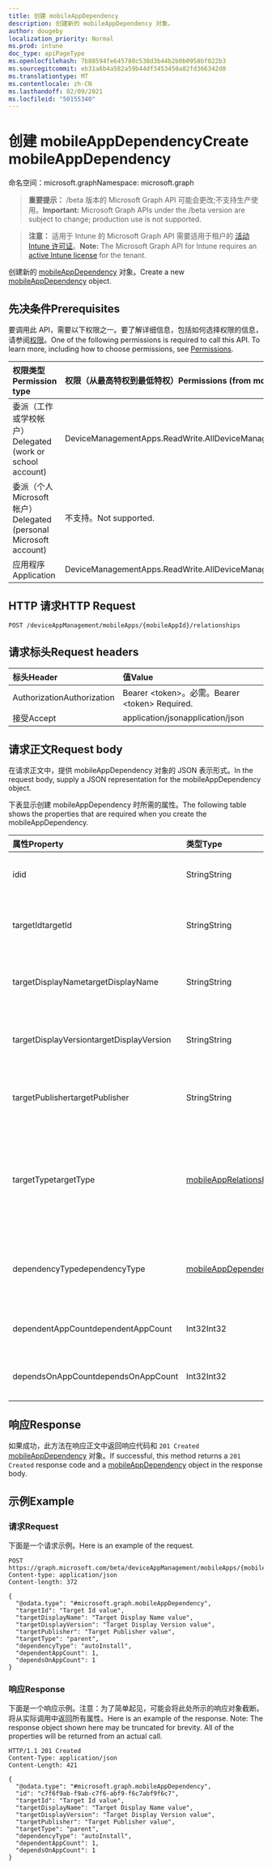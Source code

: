 ```yaml
---
title: 创建 mobileAppDependency
description: 创建新的 mobileAppDependency 对象。
author: dougeby
localization_priority: Normal
ms.prod: intune
doc_type: apiPageType
ms.openlocfilehash: 7b88594fe645780c538d3b44b2b0b0958bf022b3
ms.sourcegitcommit: eb31a6b4a582a59b44df3453450a82fd366342d0
ms.translationtype: MT
ms.contentlocale: zh-CN
ms.lasthandoff: 02/09/2021
ms.locfileid: "50155340"
---
```

# <a name="create-mobileappdependency"></a><span data-ttu-id="b5b7b-103">创建 mobileAppDependency</span><span class="sxs-lookup"><span data-stu-id="b5b7b-103">Create mobileAppDependency</span></span>

<span data-ttu-id="b5b7b-104">命名空间：microsoft.graph</span><span class="sxs-lookup"><span data-stu-id="b5b7b-104">Namespace: microsoft.graph</span></span>

> <span data-ttu-id="b5b7b-105">**重要提示：** /beta 版本的 Microsoft Graph API 可能会更改;不支持生产使用。</span><span class="sxs-lookup"><span data-stu-id="b5b7b-105">**Important:** Microsoft Graph APIs under the /beta version are subject to change; production use is not supported.</span></span>

> <span data-ttu-id="b5b7b-106">**注意：** 适用于 Intune 的 Microsoft Graph API 需要适用于租户的 [活动 Intune 许可证](https://go.microsoft.com/fwlink/?linkid=839381)。</span><span class="sxs-lookup"><span data-stu-id="b5b7b-106">**Note:** The Microsoft Graph API for Intune requires an [active Intune license](https://go.microsoft.com/fwlink/?linkid=839381) for the tenant.</span></span>

<span data-ttu-id="b5b7b-107">创建新的 [mobileAppDependency](../resources/intune-apps-mobileappdependency.md) 对象。</span><span class="sxs-lookup"><span data-stu-id="b5b7b-107">Create a new [mobileAppDependency](../resources/intune-apps-mobileappdependency.md) object.</span></span>

## <a name="prerequisites"></a><span data-ttu-id="b5b7b-108">先决条件</span><span class="sxs-lookup"><span data-stu-id="b5b7b-108">Prerequisites</span></span>
<span data-ttu-id="b5b7b-p101">要调用此 API，需要以下权限之一。要了解详细信息，包括如何选择权限的信息，请参阅[权限](/graph/permissions-reference)。</span><span class="sxs-lookup"><span data-stu-id="b5b7b-p101">One of the following permissions is required to call this API. To learn more, including how to choose permissions, see [Permissions](/graph/permissions-reference).</span></span>

|<span data-ttu-id="b5b7b-111">权限类型</span><span class="sxs-lookup"><span data-stu-id="b5b7b-111">Permission type</span></span>|<span data-ttu-id="b5b7b-112">权限（从最高特权到最低特权）</span><span class="sxs-lookup"><span data-stu-id="b5b7b-112">Permissions (from most to least privileged)</span></span>|
|:---|:---|
|<span data-ttu-id="b5b7b-113">委派（工作或学校帐户）</span><span class="sxs-lookup"><span data-stu-id="b5b7b-113">Delegated (work or school account)</span></span>|<span data-ttu-id="b5b7b-114">DeviceManagementApps.ReadWrite.All</span><span class="sxs-lookup"><span data-stu-id="b5b7b-114">DeviceManagementApps.ReadWrite.All</span></span>|
|<span data-ttu-id="b5b7b-115">委派（个人 Microsoft 帐户）</span><span class="sxs-lookup"><span data-stu-id="b5b7b-115">Delegated (personal Microsoft account)</span></span>|<span data-ttu-id="b5b7b-116">不支持。</span><span class="sxs-lookup"><span data-stu-id="b5b7b-116">Not supported.</span></span>|
|<span data-ttu-id="b5b7b-117">应用程序</span><span class="sxs-lookup"><span data-stu-id="b5b7b-117">Application</span></span>|<span data-ttu-id="b5b7b-118">DeviceManagementApps.ReadWrite.All</span><span class="sxs-lookup"><span data-stu-id="b5b7b-118">DeviceManagementApps.ReadWrite.All</span></span>|

## <a name="http-request"></a><span data-ttu-id="b5b7b-119">HTTP 请求</span><span class="sxs-lookup"><span data-stu-id="b5b7b-119">HTTP Request</span></span>
<!-- {
  "blockType": "ignored"
}
-->
``` http
POST /deviceAppManagement/mobileApps/{mobileAppId}/relationships
```

## <a name="request-headers"></a><span data-ttu-id="b5b7b-120">请求标头</span><span class="sxs-lookup"><span data-stu-id="b5b7b-120">Request headers</span></span>
|<span data-ttu-id="b5b7b-121">标头</span><span class="sxs-lookup"><span data-stu-id="b5b7b-121">Header</span></span>|<span data-ttu-id="b5b7b-122">值</span><span class="sxs-lookup"><span data-stu-id="b5b7b-122">Value</span></span>|
|:---|:---|
|<span data-ttu-id="b5b7b-123">Authorization</span><span class="sxs-lookup"><span data-stu-id="b5b7b-123">Authorization</span></span>|<span data-ttu-id="b5b7b-124">Bearer &lt;token&gt;。必需。</span><span class="sxs-lookup"><span data-stu-id="b5b7b-124">Bearer &lt;token&gt; Required.</span></span>|
|<span data-ttu-id="b5b7b-125">接受</span><span class="sxs-lookup"><span data-stu-id="b5b7b-125">Accept</span></span>|<span data-ttu-id="b5b7b-126">application/json</span><span class="sxs-lookup"><span data-stu-id="b5b7b-126">application/json</span></span>|

## <a name="request-body"></a><span data-ttu-id="b5b7b-127">请求正文</span><span class="sxs-lookup"><span data-stu-id="b5b7b-127">Request body</span></span>
<span data-ttu-id="b5b7b-128">在请求正文中，提供 mobileAppDependency 对象的 JSON 表示形式。</span><span class="sxs-lookup"><span data-stu-id="b5b7b-128">In the request body, supply a JSON representation for the mobileAppDependency object.</span></span>

<span data-ttu-id="b5b7b-129">下表显示创建 mobileAppDependency 时所需的属性。</span><span class="sxs-lookup"><span data-stu-id="b5b7b-129">The following table shows the properties that are required when you create the mobileAppDependency.</span></span>

|<span data-ttu-id="b5b7b-130">属性</span><span class="sxs-lookup"><span data-stu-id="b5b7b-130">Property</span></span>|<span data-ttu-id="b5b7b-131">类型</span><span class="sxs-lookup"><span data-stu-id="b5b7b-131">Type</span></span>|<span data-ttu-id="b5b7b-132">说明</span><span class="sxs-lookup"><span data-stu-id="b5b7b-132">Description</span></span>|
|:---|:---|:---|
|<span data-ttu-id="b5b7b-133">id</span><span class="sxs-lookup"><span data-stu-id="b5b7b-133">id</span></span>|<span data-ttu-id="b5b7b-134">String</span><span class="sxs-lookup"><span data-stu-id="b5b7b-134">String</span></span>|<span data-ttu-id="b5b7b-135">关系实体 ID。继承自 [mobileAppRelationship](../resources/intune-apps-mobileapprelationship.md)</span><span class="sxs-lookup"><span data-stu-id="b5b7b-135">The relationship entity id. Inherited from [mobileAppRelationship](../resources/intune-apps-mobileapprelationship.md)</span></span>|
|<span data-ttu-id="b5b7b-136">targetId</span><span class="sxs-lookup"><span data-stu-id="b5b7b-136">targetId</span></span>|<span data-ttu-id="b5b7b-137">String</span><span class="sxs-lookup"><span data-stu-id="b5b7b-137">String</span></span>|<span data-ttu-id="b5b7b-138">目标移动应用的应用 ID。继承自 [mobileAppRelationship](../resources/intune-apps-mobileapprelationship.md)</span><span class="sxs-lookup"><span data-stu-id="b5b7b-138">The target mobile app's app id. Inherited from [mobileAppRelationship](../resources/intune-apps-mobileapprelationship.md)</span></span>|
|<span data-ttu-id="b5b7b-139">targetDisplayName</span><span class="sxs-lookup"><span data-stu-id="b5b7b-139">targetDisplayName</span></span>|<span data-ttu-id="b5b7b-140">String</span><span class="sxs-lookup"><span data-stu-id="b5b7b-140">String</span></span>|<span data-ttu-id="b5b7b-141">目标移动应用显示名称。</span><span class="sxs-lookup"><span data-stu-id="b5b7b-141">The target mobile app's display name.</span></span> <span data-ttu-id="b5b7b-142">继承自 [mobileAppRelationship](../resources/intune-apps-mobileapprelationship.md)</span><span class="sxs-lookup"><span data-stu-id="b5b7b-142">Inherited from [mobileAppRelationship](../resources/intune-apps-mobileapprelationship.md)</span></span>|
|<span data-ttu-id="b5b7b-143">targetDisplayVersion</span><span class="sxs-lookup"><span data-stu-id="b5b7b-143">targetDisplayVersion</span></span>|<span data-ttu-id="b5b7b-144">String</span><span class="sxs-lookup"><span data-stu-id="b5b7b-144">String</span></span>|<span data-ttu-id="b5b7b-145">目标移动应用的显示版本。</span><span class="sxs-lookup"><span data-stu-id="b5b7b-145">The target mobile app's display version.</span></span> <span data-ttu-id="b5b7b-146">继承自 [mobileAppRelationship](../resources/intune-apps-mobileapprelationship.md)</span><span class="sxs-lookup"><span data-stu-id="b5b7b-146">Inherited from [mobileAppRelationship](../resources/intune-apps-mobileapprelationship.md)</span></span>|
|<span data-ttu-id="b5b7b-147">targetPublisher</span><span class="sxs-lookup"><span data-stu-id="b5b7b-147">targetPublisher</span></span>|<span data-ttu-id="b5b7b-148">String</span><span class="sxs-lookup"><span data-stu-id="b5b7b-148">String</span></span>|<span data-ttu-id="b5b7b-149">目标移动应用的发布者。</span><span class="sxs-lookup"><span data-stu-id="b5b7b-149">The target mobile app's publisher.</span></span> <span data-ttu-id="b5b7b-150">继承自 [mobileAppRelationship](../resources/intune-apps-mobileapprelationship.md)</span><span class="sxs-lookup"><span data-stu-id="b5b7b-150">Inherited from [mobileAppRelationship](../resources/intune-apps-mobileapprelationship.md)</span></span>|
|<span data-ttu-id="b5b7b-151">targetType</span><span class="sxs-lookup"><span data-stu-id="b5b7b-151">targetType</span></span>|[<span data-ttu-id="b5b7b-152">mobileAppRelationshipType</span><span class="sxs-lookup"><span data-stu-id="b5b7b-152">mobileAppRelationshipType</span></span>](../resources/intune-apps-mobileapprelationshiptype.md)|<span data-ttu-id="b5b7b-153">关系类型，指示目标是父级还是子级。</span><span class="sxs-lookup"><span data-stu-id="b5b7b-153">The type of relationship indicating whether the target is a parent or child.</span></span> <span data-ttu-id="b5b7b-154">继承自 [mobileAppRelationship](../resources/intune-apps-mobileapprelationship.md)。</span><span class="sxs-lookup"><span data-stu-id="b5b7b-154">Inherited from [mobileAppRelationship](../resources/intune-apps-mobileapprelationship.md).</span></span> <span data-ttu-id="b5b7b-155">可取值为：`child`、`parent`。</span><span class="sxs-lookup"><span data-stu-id="b5b7b-155">Possible values are: `child`, `parent`.</span></span>|
|<span data-ttu-id="b5b7b-156">dependencyType</span><span class="sxs-lookup"><span data-stu-id="b5b7b-156">dependencyType</span></span>|[<span data-ttu-id="b5b7b-157">mobileAppDependencyType</span><span class="sxs-lookup"><span data-stu-id="b5b7b-157">mobileAppDependencyType</span></span>](../resources/intune-apps-mobileappdependencytype.md)|<span data-ttu-id="b5b7b-158">父应用和子应用之间的依赖关系类型。</span><span class="sxs-lookup"><span data-stu-id="b5b7b-158">The type of dependency relationship between the parent and child apps.</span></span> <span data-ttu-id="b5b7b-159">可取值为：`detect`、`autoInstall`。</span><span class="sxs-lookup"><span data-stu-id="b5b7b-159">Possible values are: `detect`, `autoInstall`.</span></span>|
|<span data-ttu-id="b5b7b-160">dependentAppCount</span><span class="sxs-lookup"><span data-stu-id="b5b7b-160">dependentAppCount</span></span>|<span data-ttu-id="b5b7b-161">Int32</span><span class="sxs-lookup"><span data-stu-id="b5b7b-161">Int32</span></span>|<span data-ttu-id="b5b7b-162">直接或间接依赖于父应用的应用总数。</span><span class="sxs-lookup"><span data-stu-id="b5b7b-162">The total number of apps that directly or indirectly depend on the parent app.</span></span>|
|<span data-ttu-id="b5b7b-163">dependsOnAppCount</span><span class="sxs-lookup"><span data-stu-id="b5b7b-163">dependsOnAppCount</span></span>|<span data-ttu-id="b5b7b-164">Int32</span><span class="sxs-lookup"><span data-stu-id="b5b7b-164">Int32</span></span>|<span data-ttu-id="b5b7b-165">子应用直接或间接依赖的应用总数。</span><span class="sxs-lookup"><span data-stu-id="b5b7b-165">The total number of apps the child app directly or indirectly depends on.</span></span>|



## <a name="response"></a><span data-ttu-id="b5b7b-166">响应</span><span class="sxs-lookup"><span data-stu-id="b5b7b-166">Response</span></span>
<span data-ttu-id="b5b7b-167">如果成功，此方法在响应正文中返回响应代码和 `201 Created` [mobileAppDependency](../resources/intune-apps-mobileappdependency.md) 对象。</span><span class="sxs-lookup"><span data-stu-id="b5b7b-167">If successful, this method returns a `201 Created` response code and a [mobileAppDependency](../resources/intune-apps-mobileappdependency.md) object in the response body.</span></span>

## <a name="example"></a><span data-ttu-id="b5b7b-168">示例</span><span class="sxs-lookup"><span data-stu-id="b5b7b-168">Example</span></span>

### <a name="request"></a><span data-ttu-id="b5b7b-169">请求</span><span class="sxs-lookup"><span data-stu-id="b5b7b-169">Request</span></span>
<span data-ttu-id="b5b7b-170">下面是一个请求示例。</span><span class="sxs-lookup"><span data-stu-id="b5b7b-170">Here is an example of the request.</span></span>
``` http
POST https://graph.microsoft.com/beta/deviceAppManagement/mobileApps/{mobileAppId}/relationships
Content-type: application/json
Content-length: 372

{
  "@odata.type": "#microsoft.graph.mobileAppDependency",
  "targetId": "Target Id value",
  "targetDisplayName": "Target Display Name value",
  "targetDisplayVersion": "Target Display Version value",
  "targetPublisher": "Target Publisher value",
  "targetType": "parent",
  "dependencyType": "autoInstall",
  "dependentAppCount": 1,
  "dependsOnAppCount": 1
}
```

### <a name="response"></a><span data-ttu-id="b5b7b-171">响应</span><span class="sxs-lookup"><span data-stu-id="b5b7b-171">Response</span></span>
<span data-ttu-id="b5b7b-p107">下面是一个响应示例。注意：为了简单起见，可能会将此处所示的响应对象截断。将从实际调用中返回所有属性。</span><span class="sxs-lookup"><span data-stu-id="b5b7b-p107">Here is an example of the response. Note: The response object shown here may be truncated for brevity. All of the properties will be returned from an actual call.</span></span>
``` http
HTTP/1.1 201 Created
Content-Type: application/json
Content-Length: 421

{
  "@odata.type": "#microsoft.graph.mobileAppDependency",
  "id": "c7f6f9ab-f9ab-c7f6-abf9-f6c7abf9f6c7",
  "targetId": "Target Id value",
  "targetDisplayName": "Target Display Name value",
  "targetDisplayVersion": "Target Display Version value",
  "targetPublisher": "Target Publisher value",
  "targetType": "parent",
  "dependencyType": "autoInstall",
  "dependentAppCount": 1,
  "dependsOnAppCount": 1
}
```




